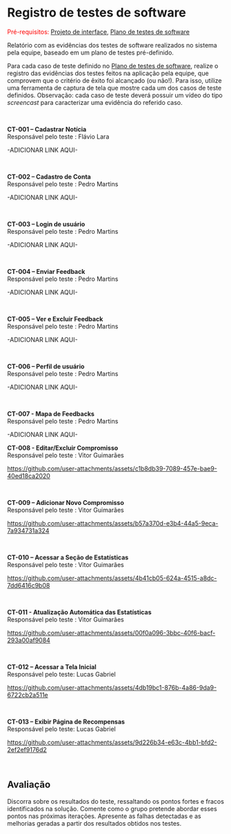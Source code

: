 # Registro de testes de software

<span style="color:red">Pré-requisitos: <a href="05-Projeto-interface.md"> Projeto de interface</a></span>, <a href="08-Plano-testes-software.md"> Plano de testes de software</a>

Relatório com as evidências dos testes de software realizados no sistema pela equipe, baseado em um plano de testes pré-definido.

Para cada caso de teste definido no <a href="08-Plano-testes-software.md"> Plano de testes de software</a>, realize o registro das evidências dos testes feitos na aplicação pela equipe, que comprovem que o critério de êxito foi alcançado (ou não!). Para isso, utilize uma ferramenta de captura de tela que mostre cada um dos casos de teste definidos. Observação: cada caso de teste deverá possuir um vídeo do tipo _screencast_ para caracterizar uma evidência do referido caso.

<br>

**CT-001 – Cadastrar Notícia** <br>
Responsável pelo teste : Flávio Lara

-ADICIONAR LINK AQUI-

<br>

**CT-002 – Cadastro de Conta** <br>
Responsável pelo teste : Pedro Martins

-ADICIONAR LINK AQUI-

<br>

**CT-003 – Login de usuário** <br>
Responsável pelo teste : Pedro Martins

-ADICIONAR LINK AQUI-

<br>

**CT-004 – Enviar Feedback** <br>
Responsável pelo teste : Pedro Martins

-ADICIONAR LINK AQUI-

<br>

**CT-005 – Ver e Excluir Feedback** <br>
Responsável pelo teste : Pedro Martins

-ADICIONAR LINK AQUI-

<br>

**CT-006 – Perfil de usuário** <br>
Responsável pelo teste : Pedro Martins

-ADICIONAR LINK AQUI-

<br>

**CT-007 - Mapa de Feedbacks** <br>
Responsável pelo teste : Pedro Martins

-ADICIONAR LINK AQUI-

**CT-008 - Editar/Excluir Compromisso** <br>
Responsável pelo teste : Vitor Guimarães

https://github.com/user-attachments/assets/c1b8db39-7089-457e-bae9-40ed18ca2020

<br>

**CT-009 – Adicionar Novo Compromisso** <br>
Responsável pelo teste : Vitor Guimarães

https://github.com/user-attachments/assets/b57a370d-e3b4-44a5-9eca-7a934731a324

<br>

**CT-010 – Acessar a Seção de Estatísticas** <br>
Responsável pelo teste : Vitor Guimarães

https://github.com/user-attachments/assets/4b41cb05-624a-4515-a8dc-7dd6416c9b08

<br>

**CT-011 - Atualização Automática das Estatísticas** <br>
Responsável pelo teste : Vitor Guimarães

https://github.com/user-attachments/assets/00f0a096-3bbc-40f6-bacf-293a00af9084

<br>

**CT-012 – Acessar a Tela Inicial** <br>
Responsável pelo teste: Lucas Gabriel 

https://github.com/user-attachments/assets/4db19bc1-876b-4a86-9da9-6722cb2a511e

<br>

**CT-013 – Exibir Página de Recompensas** <br>
Responsável pelo teste: Lucas Gabriel 

https://github.com/user-attachments/assets/9d226b34-e63c-4bb1-bfd2-2ef2ef9176d2

<br>


## Avaliação

Discorra sobre os resultados do teste, ressaltando os pontos fortes e fracos identificados na solução. Comente como o grupo pretende abordar esses pontos nas próximas iterações. Apresente as falhas detectadas e as melhorias geradas a partir dos resultados obtidos nos testes.


